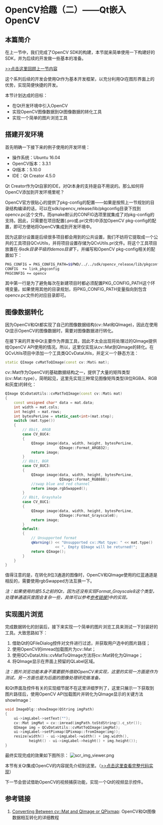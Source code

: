 # OpenCV拾趣（二）——Qt嵌入OpenCV
## 本篇简介
在上一节中，我们完成了OpenCV SDK的构建，本节就来简单使用一下构建好的SDK，并为后续的开发做一些基本的准备。

[>>点击这里回顾上一节内容](http://www.jianshu.com/p/1d42805dfb02)

这个系列后续的开发会使用Qt作为基本开发框架，以充分利用Qt在图形界面上的优势，实现简便快捷的开发。

本节计划达成的目标：

* 在Qt开发环境中引入OpenCV
* 实现OpenCV图像数据到Qt图像数据的转化工具
* 实现一个简单的图片浏览工具

## 搭建开发环境
首先明确一下接下来的例子使用的开发环境：

* 操作系统：Ubuntu 16.04
* OpenCV版本：3.3.1
* Qt版本：5.10.0
* IDE：Qt Creator 4.5.0

Qt Creator作为Qt自家的IDE，对Qt本身的支持是自不用说的。那么如何将OpenCV添加到开发环境里呢？

OpenCV官方很贴心的提供了pkg-config的配置——如果是按照上一节规划的目录结构编译的话，可以在sdk/opencv_release/lib/pkgconfig目录下找到opencv.pc这个文件。而qmake默认的CONFIG选项里就集成了对pkg-config的支持。因此，只需要在项目配置(.pro或.pri文件)中添加OpenCV pkg-config的配置，即可方便地将OpenCV集成到开发环境中。

因为这部分设置是后续很多项目都会用到的公共设置，我们不妨将它提取成一个公共的工具项目QCvUtils，并将项目设置存储为QCvUtils.pri文件。将这个工具项目放置在*与sdk目录平级的demos目录*下，并编写和OpenCV pkg-config相关的配置如下：
```bash
PKG_CONFIG = PKG_CONFIG_PATH=$$PWD/../../sdk/opencv_release/lib/pkgconfig pkg-config
CONFIG  += link_pkgconfig
PKGCONFIG += opencv
```
其中第一行是为了避免每次在新建项目时都必须配置PKG_CONFIG_PATH这个环境变量。如果使用其他的目录规划，将PKG_CONFIG_PATH变量指向到包含opencv.pc文件的对应目录即可。

## 图像数据转化

因为OpenCV和Qt都实现了自己的图像数据结构(cv::Mat和QImage)，因此在使用Qt显示OpenCV的图像数据时，需要对图像数据进行转化。

在接下来的开发中Qt主要作为界面工具，因此不太会出现将处理过的QImage提供给OpenCV API使用的情况。所以，这里仅实现从cv::Mat到QImage的转化。在QCvUtils项目中添加一个工具类QCvDataUtils，并定义一个静态方法：
```cpp
static QImage cvMatToQImage(const cv::Mat& mat);
```

cv::Mat作为OpenCV的基础数据结构之一，提供了大量的矩阵类型(cv::Mat::type），简明起见，这里先实现三种常见图像矩阵类型(8位RGBA、RGB和灰度)的转化：
```cpp
QImage QCvDataUtils::cvMatToQImage(const cv::Mat& mat)
{
    const unsigned char* data = mat.data;
    int width = mat.cols;
    int height = mat.rows;
    int bytesPerLine = static_cast<int>(mat.step);
    switch (mat.type())
    {
        // 8bit, ARGB
        case CV_8UC4:
        {
            QImage image(data, width, height, bytesPerLine,
                         QImage::Format_ARGB32);
            return image;
        }
        // 8bit, BGR
        case CV_8UC3:
        {
            QImage image(data, width, height, bytesPerLine,
                         QImage::Format_RGB888);
            //swap blue and red channel
            return image.rgbSwapped();
        }
        // 8bit, Grayshale
        case CV_8UC1:
        {
            QImage image(data, width, height, bytesPerLine,
                         QImage::Format_Grayscale8);
            return image;
        }
        default:
        {
            // Unsupported format
            qWarning() << "Unsupported cv::Mat tpye: " << mat.type()
                       << ", Empty QImage will be returned!";
            return QImage();
        }
    }
}
```
值得注意的是，在转化8位3通道的图像时，OpenCV和QImage使用的红蓝通道是相反的，需要使用rgbSwapped方法互换一下。

*注：如果使用的是5.5之前的Qt，因为还没有实现Format_Grayscale8这个类型，处理单通道灰度图会复杂一些，具体可以参考[参考链接1](https://asmaloney.com/2013/11/code/converting-between-cvmat-and-qimage-or-qpixmap/)中的实现。*

## 实现图片浏览

完成数据转化的封装后，接下来实现一个简单的图片浏览工具来测试一下封装好的工具。大致思路如下：
1. 借助Qt的QFileDialog控件对文件进行过滤，并获取用户选中的图片路径；
2. 使用OpenCV的imread加载图片为cv::Mat；
3. 使用QCvDataUtils::cvMatToQImage方法将cv::Mat转化为QImage；
4. 将QImage显示在界面上预留的QLabel区域。

*注：图片浏览功能本身不需要额外借助OpenCV来实现，这里的实现一方面是作为测试，另一方面也是为后面的图像处理研究做准备。*

和Qt界面及控件有关的实现细节就不在这里详细罗列了，这里只展示一下获取到图片路径后，使用OpenCV API加载图片并转化为QImage显示的关键方法showImage：

```cpp
void ImageDlg::showImage(QString imgPath)
{
    ui->imgLabel->setText("");
    cv::Mat imgMat = cv::imread(imgPath.toStdString().c_str());
    QImage img = QCvDataUtils::cvMatToQImage(imgMat);
    ui->imgLabel->setPixmap(QPixmap::fromImage(img));
    resize(width() - ui->imgLabel->width() + img.width(),
           height() - ui->imgLabel->height() + img.height());
}
```
最终实现完成的效果如下图所示：
![scr_img_viewer.png](http://upload-images.jianshu.io/upload_images/9260265-52e89bae886d548b.png?imageMogr2/auto-orient/strip%7CimageView2/2/w/1240)

本节有关Qt集成OpenCV的内容就先介绍到这里。（[>>点击这里查看完整代码实现](https://github.com/KevinEmiya/simpleCV/tree/master/demos/ImageViewer)）

下一节会尝试借助OpenCV的视频捕获功能，实现一个Qt的视频显示控件。

## 参考链接
1. [Converting Between cv::Mat and QImage or QPixmap](https://asmaloney.com/2013/11/code/converting-between-cvmat-and-qimage-or-qpixmap/): OpenCV和Qt图像数据相互转化的详细教程